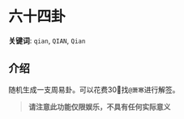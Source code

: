 # 六十四卦

**关键词**: `qian`, `QIAN`, `Qian`

## 介绍
随机生成一支周易卦。可以花费30💎找`@萧寒`进行解签。

> **请注意此功能仅限娱乐，不具有任何实际意义**